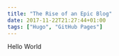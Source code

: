 ```yaml
---
title: "The Rise of an Epic Blog"
date: 2017-11-22T21:27:44+01:00
tags: ["Hugo", "GitHub Pages"]
---
```


Hello World